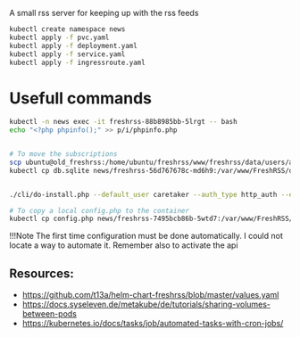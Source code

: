 A small rss server for keeping up with the rss feeds

```bash
kubectl create namespace news
kubectl apply -f pvc.yaml
kubectl apply -f deployment.yaml
kubectl apply -f service.yaml
kubectl apply -f ingressroute.yaml
```

# Usefull commands
```bash
kubectl -n news exec -it freshrss-88b8985bb-5lrgt -- bash
echo "<?php phpinfo();" >> p/i/phpinfo.php


# To move the subscriptions 
scp ubuntu@old_freshrss:/home/ubuntu/freshrss/www/freshrss/data/users/anagno/db.sqlite db.sqlite
kubectl cp db.sqlite news/freshrss-56d767678c-md6h9:/var/www/FreshRSS/data/users/anagno/db.sqlite


./cli/do-install.php --default_user caretaker --auth_type http_auth --environment production --base_url https://news.anagno.dev --language en --title FreshRSS --api_enabled --db-type sqlite

# To copy a local config.php to the container
kubectl cp config.php news/freshrss-7495bcb86b-5wtd7:/var/www/FreshRSS/data/config.php
```

!!!Note
    The first time configuration must be done automatically. I could not locate
    a way to automate it. Remember also to activate the api


## Resources:

* https://github.com/t13a/helm-chart-freshrss/blob/master/values.yaml
* https://docs.syseleven.de/metakube/de/tutorials/sharing-volumes-between-pods
* https://kubernetes.io/docs/tasks/job/automated-tasks-with-cron-jobs/
